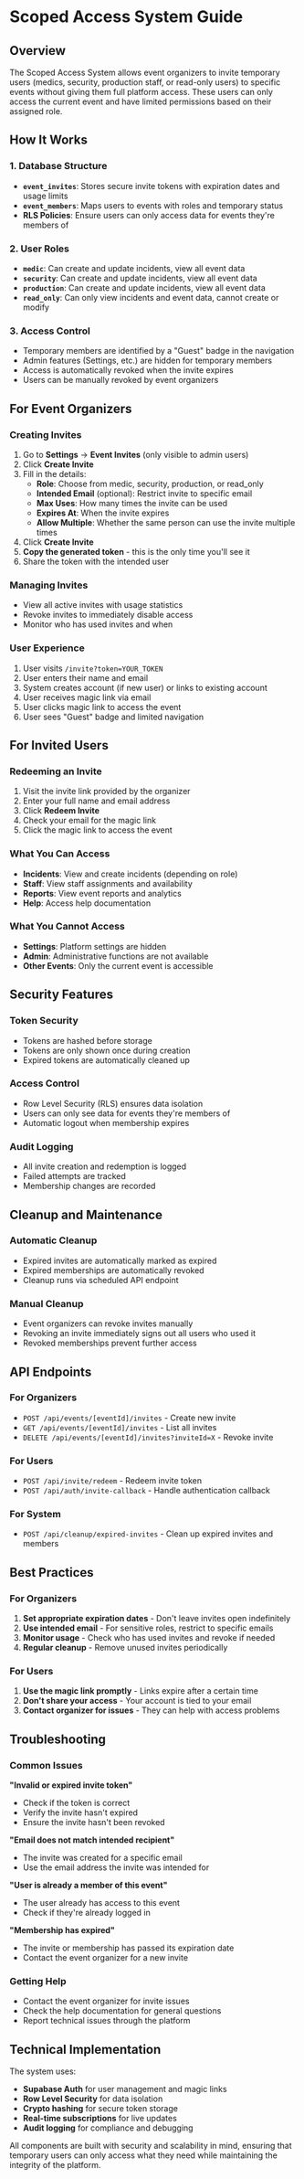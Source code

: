# Scoped Access System Guide

## Overview

The Scoped Access System allows event organizers to invite temporary users (medics, security, production staff, or read-only users) to specific events without giving them full platform access. These users can only access the current event and have limited permissions based on their assigned role.

## How It Works

### 1. Database Structure

- **`event_invites`**: Stores secure invite tokens with expiration dates and usage limits
- **`event_members`**: Maps users to events with roles and temporary status
- **RLS Policies**: Ensure users can only access data for events they're members of

### 2. User Roles

- **`medic`**: Can create and update incidents, view all event data
- **`security`**: Can create and update incidents, view all event data  
- **`production`**: Can create and update incidents, view all event data
- **`read_only`**: Can only view incidents and event data, cannot create or modify

### 3. Access Control

- Temporary members are identified by a "Guest" badge in the navigation
- Admin features (Settings, etc.) are hidden for temporary members
- Access is automatically revoked when the invite expires
- Users can be manually revoked by event organizers

## For Event Organizers

### Creating Invites

1. Go to **Settings** → **Event Invites** (only visible to admin users)
2. Click **Create Invite**
3. Fill in the details:
   - **Role**: Choose from medic, security, production, or read_only
   - **Intended Email** (optional): Restrict invite to specific email
   - **Max Uses**: How many times the invite can be used
   - **Expires At**: When the invite expires
   - **Allow Multiple**: Whether the same person can use the invite multiple times
4. Click **Create Invite**
5. **Copy the generated token** - this is the only time you'll see it
6. Share the token with the intended user

### Managing Invites

- View all active invites with usage statistics
- Revoke invites to immediately disable access
- Monitor who has used invites and when

### User Experience

1. User visits `/invite?token=YOUR_TOKEN`
2. User enters their name and email
3. System creates account (if new user) or links to existing account
4. User receives magic link via email
5. User clicks magic link to access the event
6. User sees "Guest" badge and limited navigation

## For Invited Users

### Redeeming an Invite

1. Visit the invite link provided by the organizer
2. Enter your full name and email address
3. Click **Redeem Invite**
4. Check your email for the magic link
5. Click the magic link to access the event

### What You Can Access

- **Incidents**: View and create incidents (depending on role)
- **Staff**: View staff assignments and availability
- **Reports**: View event reports and analytics
- **Help**: Access help documentation

### What You Cannot Access

- **Settings**: Platform settings are hidden
- **Admin**: Administrative functions are not available
- **Other Events**: Only the current event is accessible

## Security Features

### Token Security

- Tokens are hashed before storage
- Tokens are only shown once during creation
- Expired tokens are automatically cleaned up

### Access Control

- Row Level Security (RLS) ensures data isolation
- Users can only see data for events they're members of
- Automatic logout when membership expires

### Audit Logging

- All invite creation and redemption is logged
- Failed attempts are tracked
- Membership changes are recorded

## Cleanup and Maintenance

### Automatic Cleanup

- Expired invites are automatically marked as expired
- Expired memberships are automatically revoked
- Cleanup runs via scheduled API endpoint

### Manual Cleanup

- Event organizers can revoke invites manually
- Revoking an invite immediately signs out all users who used it
- Revoked memberships prevent further access

## API Endpoints

### For Organizers

- `POST /api/events/[eventId]/invites` - Create new invite
- `GET /api/events/[eventId]/invites` - List all invites
- `DELETE /api/events/[eventId]/invites?inviteId=X` - Revoke invite

### For Users

- `POST /api/invite/redeem` - Redeem invite token
- `POST /api/auth/invite-callback` - Handle authentication callback

### For System

- `POST /api/cleanup/expired-invites` - Clean up expired invites and members

## Best Practices

### For Organizers

1. **Set appropriate expiration dates** - Don't leave invites open indefinitely
2. **Use intended email** - For sensitive roles, restrict to specific emails
3. **Monitor usage** - Check who has used invites and revoke if needed
4. **Regular cleanup** - Remove unused invites periodically

### For Users

1. **Use the magic link promptly** - Links expire after a certain time
2. **Don't share your access** - Your account is tied to your email
3. **Contact organizer for issues** - They can help with access problems

## Troubleshooting

### Common Issues

**"Invalid or expired invite token"**
- Check if the token is correct
- Verify the invite hasn't expired
- Ensure the invite hasn't been revoked

**"Email does not match intended recipient"**
- The invite was created for a specific email
- Use the email address the invite was intended for

**"User is already a member of this event"**
- The user already has access to this event
- Check if they're already logged in

**"Membership has expired"**
- The invite or membership has passed its expiration date
- Contact the event organizer for a new invite

### Getting Help

- Contact the event organizer for invite issues
- Check the help documentation for general questions
- Report technical issues through the platform

## Technical Implementation

The system uses:

- **Supabase Auth** for user management and magic links
- **Row Level Security** for data isolation
- **Crypto hashing** for secure token storage
- **Real-time subscriptions** for live updates
- **Audit logging** for compliance and debugging

All components are built with security and scalability in mind, ensuring that temporary users can only access what they need while maintaining the integrity of the platform.
